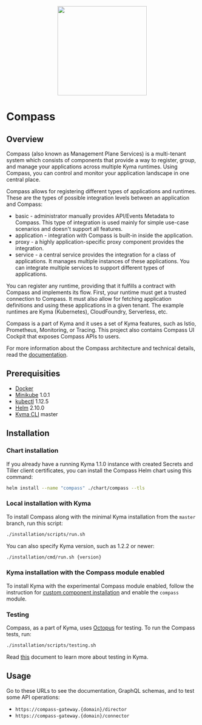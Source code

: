 <p align="center">
 <img src="https://raw.githubusercontent.com/kyma-incubator/compass/master/logo.png" width="235">
</p>

# Compass

## Overview

Compass (also known as Management Plane Services) is a multi-tenant system which consists of components that provide a way to register, group, and manage your applications across multiple Kyma runtimes. Using Compass, you can control and monitor your application landscape in one central place.

Compass allows for registering different types of applications and runtimes.
These are the types of possible integration levels between an application and Compass:
- basic - administrator manually provides API/Events Metadata to Compass. This type of integration is used mainly for simple use-case scenarios and doesn't support all features.
- application - integration with Compass is built-in inside the application.
- proxy - a highly application-specific proxy component provides the integration.
- service -  a central service provides the integration for a class of applications. It manages multiple instances of these applications. You can integrate multiple services to support different types of applications.

You can register any runtime, providing that it fulfills a contract with Compass and implements its flow. First, your runtime must get a trusted connection to Compass. It must also allow for fetching application definitions and using these applications in a given tenant. The example runtimes are Kyma (Kubernetes), CloudFoundry, Serverless, etc.

Compass is a part of Kyma and it uses a set of Kyma features, such as Istio, Prometheus, Monitoring, or Tracing. This project also contains Compass UI Cockpit that exposes Compass APIs to users.

For more information about the Compass architecture and technical details, read the [documentation](./docs).

## Prerequisities

- [Docker](https://www.docker.com/get-started)
- [Minikube](https://github.com/kubernetes/minikube) 1.0.1
- [kubectl](https://kubernetes.io/docs/tasks/tools/install-kubectl/) 1.12.5
- [Helm](https://github.com/kubernetes/helm) 2.10.0
- [Kyma CLI](https://github.com/kyma-project/cli) master

## Installation

### Chart installation

If you already have a running Kyma 1.1.0 instance with created Secrets and Tiller client certificates, you can install the Compass Helm chart using this command:
```bash
helm install --name "compass" ./chart/compass --tls
```

### Local installation with Kyma

To install Compass along with the minimal Kyma installation from the `master` branch, run this script:
```bash
./installation/scripts/run.sh
```

You can also specify Kyma version, such as 1.2.2 or newer:
```bash
./installation/cmd/run.sh {version}
```

### Kyma installation with the Compass module enabled

To install Kyma with the experimental Compass module enabled, follow the instruction for [custom component installation](https://kyma-project.io/docs/root/kyma/#configuration-custom-component-installation) and enable the `compass` module.


### Testing

Compass, as a part of Kyma, uses [Octopus](https://github.com/kyma-incubator/octopus/blob/master/README.md) for testing. To run the Compass tests, run:

```bash
./installation/scripts/testing.sh
```

Read [this](https://kyma-project.io/docs/root/kyma#details-testing-kyma) document to learn more about testing in Kyma.

## Usage

Go to these URLs to see the documentation, GraphQL schemas, and to test some API operations:

- `https://compass-gateway.{domain}/director`
- `https://compass-gateway.{domain}/connector`
